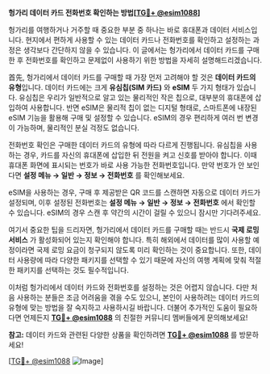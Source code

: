 **헝가리 데이터 카드 전화번호 확인하는 방법[[TG💪+ @esim1088](https://t.me/s/esim1088)]**

헝가리를 여행하거나 거주할 때 중요한 부분 중 하나는 바로 휴대폰과 데이터 서비스입니다. 현지에서 편하게 사용할 수 있는 데이터 카드나 전화번호를 확인하고 설정하는 과정은 생각보다 간단하지 않을 수 있습니다. 이 글에서는 헝가리에서 데이터 카드를 구매한 후 전화번호를 확인하고 문제없이 사용하기 위한 방법을 자세히 설명해드리겠습니다.

首先, 헝가리에서 데이터 카드를 구매할 때 가장 먼저 고려해야 할 것은 **데이터 카드의 유형**입니다. 데이터 카드에는 크게 **유심칩(SIM 카드)** 와 **eSIM** 두 가지 형태가 있습니다. 유심칩은 우리가 일반적으로 알고 있는 물리적인 작은 칩으로, 대부분의 휴대폰에 삽입하여 사용합니다. 반면 eSIM은 물리적 칩이 없는 디지털 형태로, 스마트폰에 내장된 eSIM 기능을 활용해 구매 및 설정할 수 있습니다. eSIM의 경우 편리하게 여러 번 변경이 가능하며, 물리적인 분실 걱정도 없습니다.

전화번호 확인은 구매한 데이터 카드의 유형에 따라 다르게 진행됩니다. 유심칩을 사용하는 경우, 카드를 자신의 휴대폰에 삽입한 뒤 전원을 켜고 신호를 받아야 합니다. 이때 휴대폰 화면에 표시되는 번호가 바로 사용 가능한 전화번호입니다. 만약 번호가 안 보인다면 **설정 메뉴 → 일반 → 정보 → 전화번호** 를 확인해보세요. 

eSIM을 사용하는 경우, 구매 후 제공받은 QR 코드를 스캔하면 자동으로 데이터 카드가 설정되며, 이후 설정된 전화번호는 **설정 메뉴 → 일반 → 정보 → 전화번호** 에서 확인할 수 있습니다. eSIM의 경우 스캔 후 약간의 시간이 걸릴 수 있으니 잠시만 기다려주세요.

여기서 중요한 팁을 드리자면, 헝가리에서 데이터 카드를 구매할 때는 반드시 **국제 로밍 서비스** 가 활성화되어 있는지 확인해야 합니다. 특히 해외에서 데이터를 많이 사용할 예정이라면 국제 로밍 요금이 청구되지 않도록 미리 확인하는 것이 중요합니다. 또한, 데이터 사용량에 따라 다양한 패키지를 선택할 수 있기 때문에 자신의 여행 계획에 맞춰 적절한 패키지를 선택하는 것도 필수적입니다.

이처럼 헝가리에서 데이터 카드와 전화번호를 설정하는 것은 어렵지 않습니다. 다만 처음 사용하는 분들은 조금 어려움을 겪을 수도 있으니, 본인이 사용하려는 데이터 카드의 유형에 맞는 방법을 잘 숙지하고 사용하시길 바랍니다. 더불어 추가적인 도움이 필요하다면 언제든지 **[TG💪+ @esim1088](https://t.me/s/esim1088)** 의 친절한 커뮤니티 멤버들에게 문의해보세요!

**참고:** 데이터 카드와 관련된 다양한 상품을 확인하려면 **[TG💪+ @esim1088](https://t.me/s/esim1088)** 를 방문하세요!  

[[TG💪+ @esim1088](https://t.me/s/esim1088) ![Image](https://i.postimg.cc/Y0z9fWf4/image.png)]